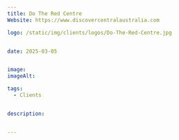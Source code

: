 ```yaml
---
title: Do The Red Centre
Website: https://www.discovercentralaustralia.com

logo: /static/img/clients/logos/Do-The-Red-Centre.jpg


date: 2025-03-05


image: 
imageAlt: 

tags:
  - Clients


description: 


---
```












